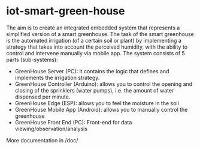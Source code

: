 # iot-smart-green-house
The aim is to create an integrated embedded system that represents a simplified version of a smart greenhouse. The task of the smart greenhouse is the automated irrigation (of a certain soil or plant) by implementing a strategy that takes into account the perceived humidity, with the ability to control and intervene manually via mobile app.
The system consists of 5 parts (sub-systems):
- GreenHouse Server (PC): it contains the logic that defines and implements the irrigation strategy.
- GreenHouse Controller (Arduino): allows you to control the opening and closing of the sprinklers (water pumps), i.e. the amount of water dispensed per minute.
- GreenHouse Edge (ESP): allows you to feel the moisture in the soil
- GreenHouse Mobile App (Android): allows you to manually control the greenhouse
- GreenHouse Front End (PC): Front-end for data viewing/observation/analysis

More documentation in /doc/
